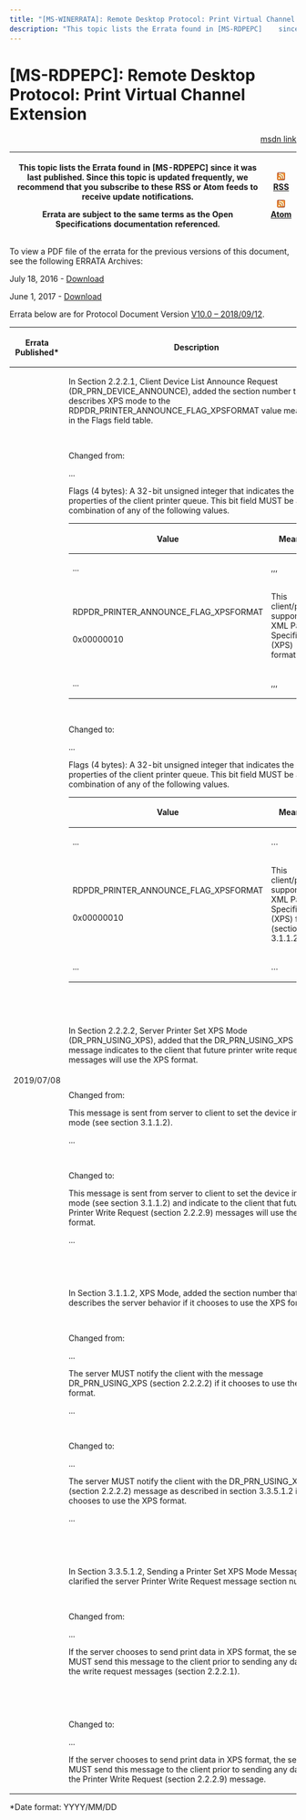```yaml
---
title: "[MS-WINERRATA]: Remote Desktop Protocol: Print Virtual Channel Extension"
description: "This topic lists the Errata found in [MS-RDPEPC]    since it was last published. Since this topic is updated frequently, we    recommend that you"
---
```


# [MS-RDPEPC]: Remote Desktop Protocol: Print Virtual Channel Extension

<p align="right"><a href="https://msdn.microsoft.com/en-us/library/5a52e590-16b9-47e9-8421-a4757a6e7b04">msdn link</a></p>
<p> </p>

<table>
 <thead>
  <tr>
   <th>
   <p>This topic lists the Errata found in [MS-RDPEPC]
   since it was last published. Since this topic is updated frequently, we
   recommend that you subscribe to these RSS or Atom feeds to receive update
   notifications.</p>
   <p>Errata are subject to the same terms as the
   Open Specifications documentation referenced.</p>
   </th>
   <th>
   <p><img id="Picture 192" src="MS-WINERRATA_files/image001.png"><span><a href="http://blogs.msdn.com/b/protocol_content_errata/rss.aspx">RSS</a></span>
   </p>
   <p><img id="Picture 191" src="MS-WINERRATA_files/image001.png"><span><a href="http://blogs.msdn.com/b/protocol_content_errata/atom.aspx">Atom</a></span>
   </p>
   <p> </p>
   </th>
  </tr>
 </thead>
</table>

<p>To view a PDF file of the errata for the previous versions
of this document, see the following ERRATA Archives:</p>

<p>July 18, 2016 - <span><a href="http://go.microsoft.com/fwlink/?LinkId=822549">Download</a></span></p>

<p>June 1, 2017 - <span><a href="https://winprotocoldoc.blob.core.windows.net/productionwindowsarchives/MS-WINERRATA/%5bMS-WINERRATA%5d-170601.pdf">Download</a></span></p>

<p>Errata below are for Protocol Document Version <span><a href="https://docs.microsoft.com/en-us/openspecs/windows_protocols/ms-rdpepc/f36d96c2-c0f7-4186-96b1-16c8e2e1e47c">V10.0
– 2018/09/12</a></span>.</p>

<table><thead>
  <tr>
   <th>
   <p>Errata Published*</p>
   </th>
   <th>
   <p>Description</p>
   </th>
  </tr>
 </thead><tbody><tr>
  <td>
  <p>2019/07/08</p>
  </td>
  <td>
  <p>In Section 2.2.2.1, Client Device List Announce
  Request (DR_PRN_DEVICE_ANNOUNCE), added the section number that describes XPS
  mode to the RDPDR_PRINTER_ANNOUNCE_FLAG_XPSFORMAT value meaning in the Flags
  field table.&#8203;</p>
  <p>&#8203;&#8203;</p>
  <p>Changed from:&#8203;&#8203;</p>
  <p>...&#8203;</p>
  <p>Flags (4 bytes): A 32-bit unsigned integer that
  indicates the properties of the client printer queue. This bit field MUST be
  a valid combination of any of the following values.&#8203;</p>
  <table><thead>
    <tr>
     <th>
     <p>Value</p>
     </th>
     <th>
     <p>Meaning&#8203;</p>
     </th>
    </tr>
   </thead><tbody><tr>
    <td>
    <p>...&#8203;</p>
    </td>
    <td>
    <p>,,,</p>
    </td>
   </tr><tr>
    <td>
    <p>RDPDR_PRINTER_ANNOUNCE_FLAG_XPSFORMAT<br><br></p>
    <p>0x00000010 </p>
    </td>
    <td>
    <p>This client/printer supports XML Paper Specification
    (XPS) format.&#8203;</p>
    </td>
   </tr><tr>
    <td>
    <p>...&#8203;</p>
    </td>
    <td>
    <p>,,,</p>
    </td>
   </tr></tbody></table>
  <p> </p>
  <p>&#8203;&#8203;</p>
  <p>Changed to:&#8203;&#8203;</p>
  <p>...&#8203;</p>
  <p>Flags (4 bytes): A 32-bit unsigned integer that
  indicates the properties of the client printer queue. This bit field MUST be
  a valid combination of any of the following values.&#8203;</p>
  <table><thead>
    <tr>
     <th>
     <p>Value</p>
     </th>
     <th>
     <p>Meaning&#8203;</p>
     </th>
    </tr>
   </thead><tbody><tr>
    <td>
    <p>...&#8203;</p>
    </td>
    <td>
    <p>…</p>
    </td>
   </tr><tr>
    <td>
    <p>RDPDR_PRINTER_ANNOUNCE_FLAG_XPSFORMAT&#8203; <br><br></p>
    <p>0x00000010 </p>
    </td>
    <td>
    <p>This client/printer supports XML Paper Specification
    (XPS) format (section 3.1.1.2).&#8203;</p>
    </td>
   </tr><tr>
    <td>
    <p>...&#8203;</p>
    </td>
    <td>
    <p>…</p>
    </td>
   </tr></tbody></table>
  <p>&#8203;</p>
  <p>&#8203;&#8203;</p>
  <p>In Section 2.2.2.2, Server Printer Set XPS Mode (DR_PRN_USING_XPS),
  added that the DR_PRN_USING_XPS message indicates to the client that future
  printer write request messages will use the XPS format.&#8203;</p>
  <p>&#8203;&#8203;</p>
  <p>Changed from:&#8203;&#8203;</p>
  <p>This message is sent from server to client to set the
  device in XPS mode (see section 3.1.1.2).&#8203;</p>
  <p>...&#8203;</p>
  <p>&#8203;&#8203;</p>
  <p>Changed to:&#8203;&#8203;</p>
  <p>This message is sent from server to client to set the
  device in XPS mode (see section 3.1.1.2) and indicate to the client that
  future Printer Write Request (section 2.2.2.9) messages will use the XPS
  format.&#8203;</p>
  <p>...&#8203;</p>
  <p>&#8203;</p>
  <p>&#8203;&#8203;</p>
  <p>In Section 3.1.1.2, XPS Mode, added the section number
  that describes the server behavior if it chooses to use the XPS
  format.&#8203;</p>
  <p>&#8203;&#8203;</p>
  <p>Changed from:&#8203;&#8203;</p>
  <p>...&#8203;</p>
  <p>The server MUST notify the client with the message
  DR_PRN_USING_XPS (section 2.2.2.2) if it chooses to use the XPS format.
  &#8203;</p>
  <p>...&#8203;</p>
  <p>&#8203;</p>
  <p>Changed to:&#8203;&#8203;</p>
  <p>...&#8203;</p>
  <p>The server MUST notify the client with the
  DR_PRN_USING_XPS (section 2.2.2.2) message as described in section 3.3.5.1.2
  if it chooses to use the XPS format. &#8203;</p>
  <p>...&#8203;</p>
  <p>&#8203;</p>
  <p>&#8203;&#8203;</p>
  <p>In Section 3.3.5.1.2, Sending a Printer Set XPS Mode
  Message, clarified the server Printer Write Request message section
  number.&#8203;</p>
  <p>&#8203;&#8203;</p>
  <p>Changed from:&#8203;&#8203;</p>
  <p>...&#8203;</p>
  <p>If the server chooses to send print data in XPS
  format, the server MUST send this message to the client prior to sending any
  data in the write request messages (section 2.2.2.1). &#8203;</p>
  <p>&#8203;</p>
  <p>&#8203;&#8203;</p>
  <p>Changed to:&#8203;&#8203;</p>
  <p>...&#8203;</p>
  <p>If the server chooses to send print data in XPS
  format, the server MUST send this message to the client prior to sending any
  data in the Printer Write Request (section 2.2.2.9) message. &#8203;</p>
  </td>
 </tr></tbody></table>

<p>*Date format: YYYY/MM/DD</p>


                